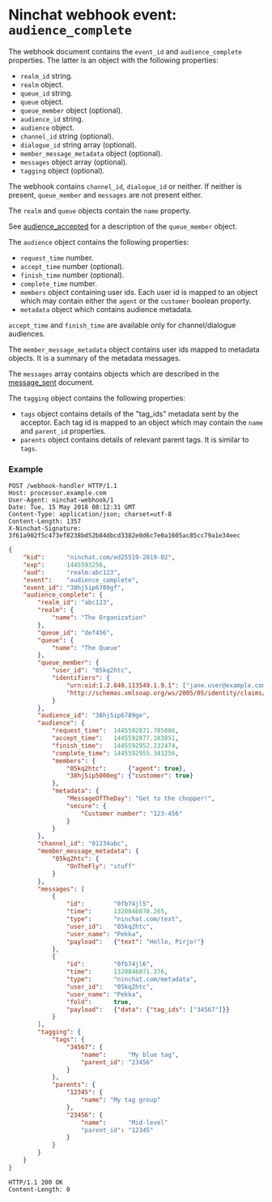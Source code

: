 # Ninchat webhook event: `audience_complete`

The webhook document contains the `event_id` and `audience_complete`
properties.  The latter is an object with the following properties:

- `realm_id` string.
- `realm` object.
- `queue_id` string.
- `queue` object.
- `queue_member` object (optional).
- `audience_id` string.
- `audience` object.
- `channel_id` string (optional).
- `dialogue_id` string array (optional).
- `member_message_metadata` object (optional).
- `messages` object array (optional).
- `tagging` object (optional).

The webhook contains `channel_id`, `dialogue_id` or neither.  If neither is
present, `queue_member` and `messages` are not present either.

The `realm` and `queue` objects contain the `name` property.

See [audience_accepted](audience_accepted.md) for a description of the
`queue_member` object.

The `audience` object contains the following properties:

- `request_time` number.
- `accept_time` number (optional).
- `finish_time` number (optional).
- `complete_time` number.
- `members` object containing user ids.  Each user id is mapped to an object which may contain either the `agent` or the `customer` boolean property.
- `metadata` object which contains audience metadata.

`accept_time` and `finish_time` are available only for channel/dialogue
audiences.

The `member_message_metadata` object contains user ids mapped to metadata
objects.  It is a summary of the metadata messages.

The `messages` array contains objects which are described in the
[message_sent](message_sent.md) document.

The `tagging` object contains the following properties:

- `tags` object contains details of the "tag_ids" metadata sent by the acceptor.  Each tag id is mapped to an object which may contain the `name` and `parent_id` properties.
- `parents` object contains details of relevant parent tags.  It is similar to `tags`.


### Example

```
POST /webhook-handler HTTP/1.1
Host: processor.example.com
User-Agent: ninchat-webhook/1
Date: Tue, 15 May 2018 08:12:31 GMT
Content-Type: application/json; charset=utf-8
Content-Length: 1357
X-Ninchat-Signature: 3f61a902f5c473ef8238bd52b84dbcd3382e0d6c7e0a1605ac85cc79a1e34eec
```

```json
{
    "kid":      "ninchat.com/ed25519-2019-02",
    "exp":      1445593256,
    "aud":      "realm:abc123",
    "event":    "audience_complete",
    "event_id": "38hj5ip6789gf",
    "audience_complete": {
        "realm_id": "abc123",
        "realm": {
            "name": "The Organization"
        },
        "queue_id": "def456",
        "queue": {
            "name": "The Queue"
        },
        "queue_member": {
            "user_id": "05kq2htc",
            "identifiers": {
                "urn:oid:1.2.840.113549.1.9.1": ["jane.user@example.com"],
                "http://schemas.xmlsoap.org/ws/2005/05/identity/claims/nameidentifier": ["4066c3507538"]
            }
        },
        "audience_id": "38hj5ip6789ge",
        "audience": {
            "request_time":  1445592871.785086,
            "accept_time":   1445592877.183851,
            "finish_time":   1445592952.232474,
            "complete_time": 1445592955.341256,
            "members": {
                "05kq2htc":      {"agent": true},
                "38hj5ip5000eg": {"customer": true}
            },
            "metadata": {
                "MessageOfTheDay": "Get to the chopper!",
                "secure": {
                    "Customer number": "123-456"
                }
            }
        },
        "channel_id": "01234abc",
        "member_message_metadata": {
            "05kq2htc": {
                "OnTheFly": "stuff"
            }
        },
        "messages": [
            {
                "id":        "0fb74jl5",
                "time":      1320846070.265,
                "type":      "ninchat.com/text",
                "user_id":   "05kq2htc",
                "user_name": "Pekka",
                "payload":   {"text": "Hello, Pirjo!"}
            },
            {
                "id":        "0fb74jl6",
                "time":      1320846071.376,
                "type":      "ninchat.com/metadata",
                "user_id":   "05kq2htc",
                "user_name": "Pekka",
                "fold":      true,
                "payload":   {"data": {"tag_ids": ["34567"]}}
            }
        ],
        "tagging": {
            "tags": {
                "34567": {
                    "name":      "My blue tag",
                    "parent_id": "23456"
                }
            },
            "parents": {
                "12345": {
                    "name": "My tag group"
                },
                "23456": {
                    "name":      "Mid-level"
                    "parent_id": "12345"
                }
            }
        }
    }
}
```

```
HTTP/1.1 200 OK
Content-Length: 0
```

